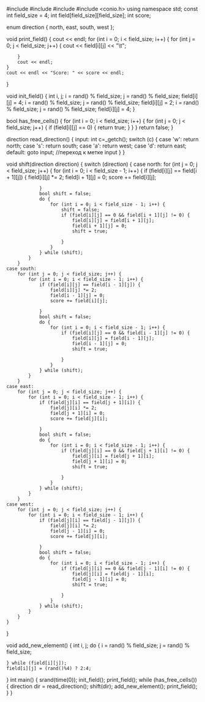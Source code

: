 #include <iostream>
#include <cstdlib>
#include <ctime>
#include <conio.h>
using namespace std;
const int field_size = 4;
int field[field_size][field_size];
int score;

enum direction {
	north,
	east,
	south,
	west
};


void print_field() {
	cout << endl;
	for (int i = 0; i < field_size; i++) {
		for (int j = 0; j < field_size; j++) {
			cout << field[i][j] << "\t";

		}
		cout << endl;
	}
	cout << endl << "Score: " << score << endl;
}

void init_field() {
	int i, j;
	i = rand() % field_size;
	j = rand() % field_size;
	field[i][j] = 4;
	i = rand() % field_size;
	j = rand() % field_size;
	field[i][j] = 2;
	i = rand() % field_size;
	j = rand() % field_size;
	field[i][j] = 4;
}

bool has_free_cells() {
	for (int i = 0; i < field_size; i++) {
		for (int j = 0; j < field_size; j++) {
			if (field[i][j] == 0) {
				return true;
			}
		}
	}
	return false;
}


direction read_direction() {
	input:
	int c=_getch();
	switch (c)
	{
	case 'w':
		return north;
	case 's':
		return south;
	case 'a':
		return west;
	case 'd':
		return east;
	default:
		goto input; //переход к метке input
	}
}

void shift(direction direction) {
	switch (direction) {
	case north:
		for (int j = 0; j < field_size; j++) {
			for (int i = 0; i < field_size - 1; i++) {
				if (field[i][j] == field[i + 1][j]) {
					field[i][j] *= 2;
					field[i + 1][j] = 0;
					score += field[i][j];

				}
				bool shift = false;
				do {
					for (int i = 0; i < field_size - 1; i++) {
						shift = false;
						if (field[i][j] == 0 && field[i + 1][j] != 0) {
							field[i][j] = field[i + 1][j];
							field[i + 1][j] = 0;
							shift = true;

						}
					}
				} while (shift);
			}
		}
	case south:
		for (int j = 0; j < field_size; j++) {
			for (int i = 0; i < field_size - 1; i++) {
				if (field[i][j] == field[i - 1][j]) {
					field[i][j] *= 2;
					field[i - 1][j] = 0;
					score += field[i][j];

				}
				bool shift = false;
				do {
					for (int i = 0; i < field_size - 1; i++) {
						if (field[i][j] == 0 && field[i - 1][j] != 0) {
							field[i][j] = field[i - 1][j];
							field[i - 1][j] = 0;
							shift = true;

						}
					}
				} while (shift);
			}
		}
	case east:
		for (int j = 0; j < field_size; j++) {
			for (int i = 0; i < field_size - 1; i++) {
				if (field[j][i] == field[j + 1][i]) {
					field[j][i] *= 2;
					field[j + 1][i] = 0;
					score += field[j][i];

				}
				bool shift = false;
				do {
					for (int i = 0; i < field_size - 1; i++) {
						if (field[j][i] == 0 && field[j + 1][i] != 0) {
							field[j][i] = field[j + 1][i];
							field[j + 1][i] = 0;
							shift = true;

						}
					}
				} while (shift);
			}
		}
	case west:
		for (int j = 0; j < field_size; j++) {
			for (int i = 0; i < field_size - 1; i++) {
				if (field[j][i] == field[j - 1][j]) {
					field[j][i] *= 2;
					field[j - 1][i] = 0;
					score += field[j][i];

				}
				bool shift = false;
				do {
					for (int i = 0; i < field_size - 1; i++) {
						if (field[j][i] == 0 && field[j - 1][i] != 0) {
							field[j][i] = field[j - 1][i];
							field[j - 1][i] = 0;
							shift = true;

						}
					}
				} while (shift);
			}
		}
	}
}

void add_new_element() {
	int i, j;
	do {
		i = rand() % field_size;
		j = rand() % field_size;

	} while (field[i][j]);
	field[i][j] = (rand()%4) ? 2:4;
}
int main() {
	srand(time(0));
	init_field();
	print_field();
	while (has_free_cells()) {
		direction dir = read_direction();
		shift(dir);
		add_new_element();
		print_field();
	}
}
